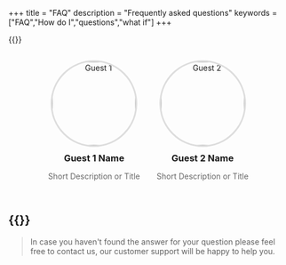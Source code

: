 +++
title = "FAQ"
description = "Frequently asked questions"
keywords = ["FAQ","How do I","questions","what if"]
+++

{{<raw>}}

<head>
    <style>
        .guest-list {
            display: flex;
            flex-wrap: wrap;
            justify-content: center;
            padding: 0;
            margin: 0;
            list-style: none;
        }
        .guest-list li {
            margin: 15px;
            text-align: center;
        }
        .guest-list img {
            width: 150px;
            height: 150px;
            border-radius: 50%;
            border: 3px solid #ddd;
        }
        .guest-list h3 {
            margin: 10px 0 5px;
        }
        .guest-list p {
            font-size: 14px;
            color: #666;
        }
    </style>
</head>
<body>
    <ul class="guest-list">
        <li>
            <img src="path/to/guest1.jpg" alt="Guest 1">
            <h3>Guest 1 Name</h3>
            <p>Short Description or Title</p>
        </li>
        <li>
            <img src="path/to/guest2.jpg" alt="Guest 2">
            <h3>Guest 2 Name</h3>
            <p>Short Description or Title</p>
        </li>
        <!-- 更多嘉宾 -->
    </ul>
</body>



{{</raw>}}
---

> In case you haven't found the answer for your question please feel free to contact us, our customer support will be happy to help you.